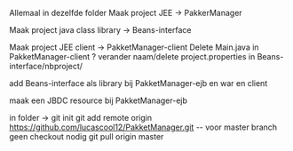 Allemaal in dezelfde folder
Maak project JEE -> PakkerManager

Maak project java class library -> Beans-interface

Maak project JEE client -> PakketManager-client
Delete Main.java in PakketManager-client
? verander naam/delete project.properties in Beans-interface/nbproject/

add Beans-interface als library bij PakketManager-ejb en war en client

maak een JBDC resource bij PakketManager-ejb

in folder ->
git init
git add remote origin https://github.com/lucascool12/PakketManager.git
-- voor master branch geen checkout nodig
git pull origin master